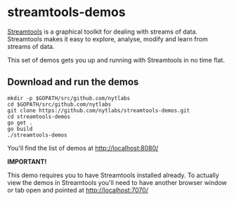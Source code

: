 # streamtools-demos

[Streamtools](https://github.com/nytlabs/streamtools) is a graphical toolkit for dealing with streams of data. Streamtools makes it easy to explore, analyse, modify and learn from streams of data. 

This set of demos gets you up and running with Streamtools in no time flat. 

## Download and run the demos

```code
mkdir -p $GOPATH/src/github.com/nytlabs
cd $GOPATH/src/github.com/nytlabs
git clone https://github.com/nytlabs/streamtools-demos.git
cd streamtools-demos
go get .
go build
./streamtools-demos
```

You'll find the list of demos at [http://localhost:8080/](http://localhost:8080/)

**IMPORTANT!** 

This demo requires you to have Streamtools installed already. To actually view the demos in Streamtools you'll need to have another browser window or tab open and pointed at [http://localhost:7070/](http://localhost:7070/)
